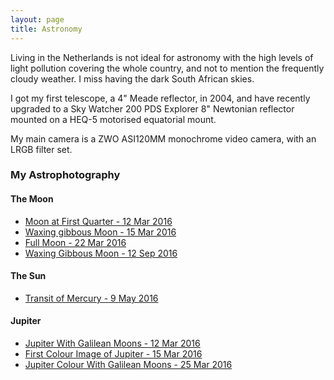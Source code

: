 ```yaml
---
layout: page
title: Astronomy
---
```


Living in the Netherlands is not ideal for astronomy with the high levels of light pollution covering the whole country, and not to mention the frequently cloudy weather. I miss having the dark South African skies. 

I got my first telescope, a 4" Meade reflector, in 2004, and have recently upgraded to a Sky Watcher 200 PDS Explorer 8" Newtonian reflector mounted on a HEQ-5 motorised equatorial mount.

My main camera is a ZWO ASI120MM monochrome video camera, with an LRGB filter set. 

### My Astrophotography

#### The Moon
* [Moon at First Quarter - 12 Mar 2016](/astronomy/2016/03/18/moon-12-mar-2016.html)
* [Waxing gibbous Moon - 15 Mar 2016](/astronomy/2016/03/18/moon-15-mar-2016.html)
* [Full Moon - 22 Mar 2016](/astronomy/2016/03/23/moon-22-mar-2016.html)
* [Waxing Gibbous Moon - 12 Sep 2016](/astronomy/2016/09/12/moon-12-sep-2016.html)

#### The Sun
* [Transit of Mercury - 9 May 2016](/astronomy/2016/05/09/mercury-transit-09-may-2016.html)

#### Jupiter
* [Jupiter With Galilean Moons - 12 Mar 2016](/astronomy/2016/03/13/jupiter-12-mar-2016.html)
* [First Colour Image of Jupiter - 15 Mar 2016](/astronomy/2016/03/17/jupiter-15-mar-2016.html)
* [Jupiter Colour With Galilean Moons - 25 Mar 2016](/astronomy/2016/03/27/jupiter-25-mar-2016.html)
